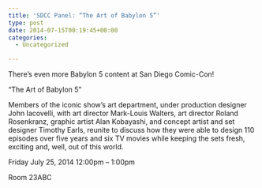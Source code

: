 ```yaml
---
title: 'SDCC Panel: “The Art of Babylon 5”'
type: post
date: 2014-07-15T00:19:45+00:00
categories:
  - Uncategorized

---
```

There&#8217;s even more Babylon 5 content at San Diego Comic-Con!

&#8220;The Art of Babylon 5&#8221;

Members of the iconic show&#8217;s art department, under production designer John Iacovelli, with art director Mark-Louis Walters, art director Roland Rosenkranz, graphic artist Alan Kobayashi, and concept artist and set designer Timothy Earls, reunite to discuss how they were able to design 110 episodes over five years and six TV movies while keeping the sets fresh, exciting and, well, out of this world.

Friday July 25, 2014 12:00pm &#8211; 1:00pm

Room 23ABC
